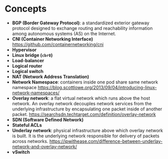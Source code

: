 # Concepts

* **BGP (Border Gateway Protocol)**: a standardized exterior gateway protocol designed to exchange routing and reachability information among autonomous systems (AS) on the Internet.
* **CNI (Container Networking Interface)** https://github.com/containernetworking/cni
* **Hypervisor**
* **Linux bridge (`cbr0`)**
* **Load-balancer**
* **Logical router**
* **Logical switch**
* **NAT (Network Address Translation)**
* **Network Namespace**: containers inside one pod share same network namespace https://blog.scottlowe.org/2013/09/04/introducing-linux-network-namespaces/
* **Overlay network**: a flat virtual network which runs above the host network. An overlay network decouples network services from the underlying infrastructure by encapsulating one packet inside of another packet. https://searchsdn.techtarget.com/definition/overlay-network
* **SDN (Software Defined Network)**
* **Stateful ACLs**
* **Underlay network**: physical infrastructure above which overlay network is built. It is the underlying network responsible for delivery of packets across networks. https://ipwithease.com/difference-between-underlay-network-and-overlay-network/
* **vSwitch**

